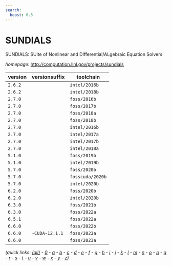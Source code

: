 ```yaml
---
search:
  boost: 0.5
---
```

# SUNDIALS

SUNDIALS: SUite of Nonlinear and DIfferential/ALgebraic Equation Solvers

*homepage*: <http://computation.llnl.gov/projects/sundials>

version | versionsuffix | toolchain
--------|---------------|----------
``2.6.2`` |  | ``intel/2016b``
``2.6.2`` |  | ``intel/2018b``
``2.7.0`` |  | ``foss/2016b``
``2.7.0`` |  | ``foss/2017b``
``2.7.0`` |  | ``foss/2018a``
``2.7.0`` |  | ``foss/2018b``
``2.7.0`` |  | ``intel/2016b``
``2.7.0`` |  | ``intel/2017a``
``2.7.0`` |  | ``intel/2017b``
``2.7.0`` |  | ``intel/2018a``
``5.1.0`` |  | ``foss/2019b``
``5.1.0`` |  | ``intel/2019b``
``5.7.0`` |  | ``foss/2020b``
``5.7.0`` |  | ``fosscuda/2020b``
``5.7.0`` |  | ``intel/2020b``
``6.2.0`` |  | ``foss/2020b``
``6.2.0`` |  | ``intel/2020b``
``6.3.0`` |  | ``foss/2021b``
``6.3.0`` |  | ``foss/2022a``
``6.5.1`` |  | ``foss/2022a``
``6.6.0`` |  | ``foss/2022b``
``6.6.0`` | ``-CUDA-12.1.1`` | ``foss/2023a``
``6.6.0`` |  | ``foss/2023a``


*(quick links: [(all)](../index.md) - [0](../0/index.md) - [a](../a/index.md) - [b](../b/index.md) - [c](../c/index.md) - [d](../d/index.md) - [e](../e/index.md) - [f](../f/index.md) - [g](../g/index.md) - [h](../h/index.md) - [i](../i/index.md) - [j](../j/index.md) - [k](../k/index.md) - [l](../l/index.md) - [m](../m/index.md) - [n](../n/index.md) - [o](../o/index.md) - [p](../p/index.md) - [q](../q/index.md) - [r](../r/index.md) - [s](../s/index.md) - [t](../t/index.md) - [u](../u/index.md) - [v](../v/index.md) - [w](../w/index.md) - [x](../x/index.md) - [y](../y/index.md) - [z](../z/index.md))*

